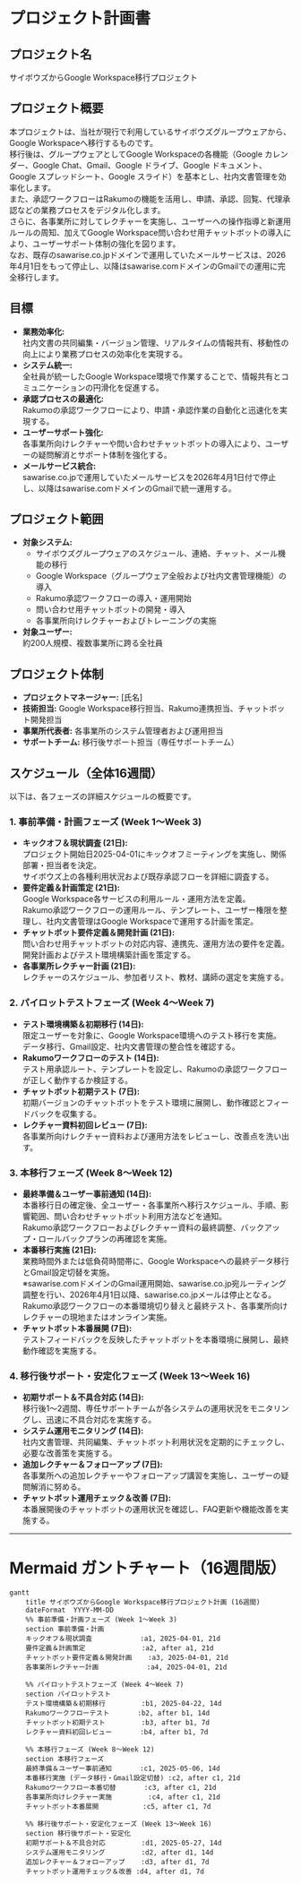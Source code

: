 # プロジェクト計画書
## プロジェクト名
サイボウズからGoogle Workspace移行プロジェクト

## プロジェクト概要
本プロジェクトは、当社が現行で利用しているサイボウズグループウェアから、Google Workspaceへ移行するものです。  
移行後は、グループウェアとしてGoogle Workspaceの各機能（Google カレンダー、Google Chat、Gmail、Google ドライブ、Google ドキュメント、Google スプレッドシート、Google スライド）を基本とし、社内文書管理を効率化します。  
また、承認ワークフローはRakumoの機能を活用し、申請、承認、回覧、代理承認などの業務プロセスをデジタル化します。  
さらに、各事業所に対してレクチャーを実施し、ユーザーへの操作指導と新運用ルールの周知、加えてGoogle Workspace問い合わせ用チャットボットの導入により、ユーザーサポート体制の強化を図ります。  
なお、既存のsawarise.co.jpドメインで運用していたメールサービスは、2026年4月1日をもって停止し、以降はsawarise.comドメインのGmailでの運用に完全移行します。

## 目標
- **業務効率化:**  
  社内文書の共同編集・バージョン管理、リアルタイムの情報共有、移動性の向上により業務プロセスの効率化を実現する。
- **システム統一:**  
  全社員が統一したGoogle Workspace環境で作業することで、情報共有とコミュニケーションの円滑化を促進する。
- **承認プロセスの最適化:**  
  Rakumoの承認ワークフローにより、申請・承認作業の自動化と迅速化を実現する。
- **ユーザーサポート強化:**  
  各事業所向けレクチャーや問い合わせチャットボットの導入により、ユーザーの疑問解消とサポート体制を強化する。
- **メールサービス統合:**  
  sawarise.co.jpで運用していたメールサービスを2026年4月1日付で停止し、以降はsawarise.comドメインのGmailで統一運用する。

## プロジェクト範囲
- **対象システム:**  
  - サイボウズグループウェアのスケジュール、連絡、チャット、メール機能の移行
  - Google Workspace（グループウェア全般および社内文書管理機能）の導入
  - Rakumo承認ワークフローの導入・運用開始
  - 問い合わせ用チャットボットの開発・導入
  - 各事業所向けレクチャーおよびトレーニングの実施
- **対象ユーザー:**  
  約200人規模、複数事業所に跨る全社員

## プロジェクト体制
- **プロジェクトマネージャー:** [氏名]
- **技術担当:** Google Workspace移行担当、Rakumo連携担当、チャットボット開発担当
- **事業所代表者:** 各事業所のシステム管理者および運用担当
- **サポートチーム:** 移行後サポート担当（専任サポートチーム）

## スケジュール（全体16週間）
以下は、各フェーズの詳細スケジュールの概要です。

### 1. 事前準備・計画フェーズ (Week 1～Week 3)
- **キックオフ＆現状調査 (21日):**  
  プロジェクト開始日2025-04-01にキックオフミーティングを実施し、関係部署・担当者を決定。  
  サイボウズ上の各種利用状況および既存承認フローを詳細に調査する。
- **要件定義＆計画策定 (21日):**  
  Google Workspace各サービスの利用ルール・運用方法を定義。  
  Rakumo承認ワークフローの運用ルール、テンプレート、ユーザー権限を整理し、社内文書管理はGoogle Workspaceで運用する計画を策定。
- **チャットボット要件定義＆開発計画 (21日):**  
  問い合わせ用チャットボットの対応内容、連携先、運用方法の要件を定義。  
  開発計画およびテスト環境構築計画を策定する。
- **各事業所レクチャー計画 (21日):**  
  レクチャーのスケジュール、参加者リスト、教材、講師の選定を実施する。

### 2. パイロットテストフェーズ (Week 4～Week 7)
- **テスト環境構築＆初期移行 (14日):**  
  限定ユーザーを対象に、Google Workspace環境へのテスト移行を実施。  
  データ移行、Gmail設定、社内文書管理の整合性を確認する。
- **Rakumoワークフローのテスト (14日):**  
  テスト用承認ルート、テンプレートを設定し、Rakumoの承認ワークフローが正しく動作するか検証する。
- **チャットボット初期テスト (7日):**  
  初期バージョンのチャットボットをテスト環境に展開し、動作確認とフィードバックを収集する。
- **レクチャー資料初回レビュー (7日):**  
  各事業所向けレクチャー資料および運用方法をレビューし、改善点を洗い出す。

### 3. 本移行フェーズ (Week 8～Week 12)
- **最終準備＆ユーザー事前通知 (14日):**  
  本番移行日の確定後、全ユーザー・各事業所へ移行スケジュール、手順、影響範囲、問い合わせチャットボット利用方法などを通知。  
  Rakumo承認ワークフローおよびレクチャー資料の最終調整、バックアップ・ロールバックプランの再確認を実施。
- **本番移行実施 (21日):**  
  業務時間外または低負荷時間帯に、Google Workspaceへの最終データ移行とGmail設定切替を実施。  
  ※sawarise.comドメインのGmail運用開始、sawarise.co.jp宛ルーティング調整を行い、2026年4月1日以降、sawarise.co.jpメールは停止となる。
  Rakumo承認ワークフローの本番環境切り替えと最終テスト、各事業所向けレクチャーの現地またはオンライン実施。
- **チャットボット本番展開 (7日):**  
  テストフィードバックを反映したチャットボットを本番環境に展開し、最終動作確認を実施する。

### 4. 移行後サポート・安定化フェーズ (Week 13～Week 16)
- **初期サポート＆不具合対応 (14日):**  
  移行後1～2週間、専任サポートチームが各システムの運用状況をモニタリングし、迅速に不具合対応を実施する。
- **システム運用モニタリング (14日):**  
  社内文書管理、共同編集、チャットボット利用状況を定期的にチェックし、必要な改善策を実施する。
- **追加レクチャー＆フォローアップ (7日):**  
  各事業所への追加レクチャーやフォローアップ講習を実施し、ユーザーの疑問解消に努める。
- **チャットボット運用チェック＆改善 (7日):**  
  本番展開後のチャットボットの運用状況を確認し、FAQ更新や機能改善を実施する。

---

# Mermaid ガントチャート（16週間版）


```mermaid
gantt
    title サイボウズからGoogle Workspace移行プロジェクト計画 (16週間)
    dateFormat  YYYY-MM-DD
    %% 事前準備・計画フェーズ (Week 1～Week 3)
    section 事前準備・計画
    キックオフ＆現状調査            :a1, 2025-04-01, 21d
    要件定義＆計画策定              :a2, after a1, 21d
    チャットボット要件定義＆開発計画    :a3, 2025-04-01, 21d
    各事業所レクチャー計画            :a4, 2025-04-01, 21d

    %% パイロットテストフェーズ (Week 4～Week 7)
    section パイロットテスト
    テスト環境構築＆初期移行         :b1, 2025-04-22, 14d
    Rakumoワークフローテスト       :b2, after b1, 14d
    チャットボット初期テスト         :b3, after b1, 7d
    レクチャー資料初回レビュー       :b4, after b1, 7d

    %% 本移行フェーズ (Week 8～Week 12)
    section 本移行フェーズ
    最終準備＆ユーザー事前通知       :c1, 2025-05-06, 14d
    本番移行実施 (データ移行・Gmail設定切替) :c2, after c1, 21d
    Rakumoワークフロー本番切替       :c3, after c1, 21d
    各事業所向けレクチャー実施         :c4, after c1, 21d
    チャットボット本番展開           :c5, after c1, 7d

    %% 移行後サポート・安定化フェーズ (Week 13～Week 16)
    section 移行後サポート・安定化
    初期サポート＆不具合対応         :d1, 2025-05-27, 14d
    システム運用モニタリング         :d2, after d1, 14d
    追加レクチャー＆フォローアップ    :d3, after d1, 7d
    チャットボット運用チェック＆改善 :d4, after d1, 7d
```